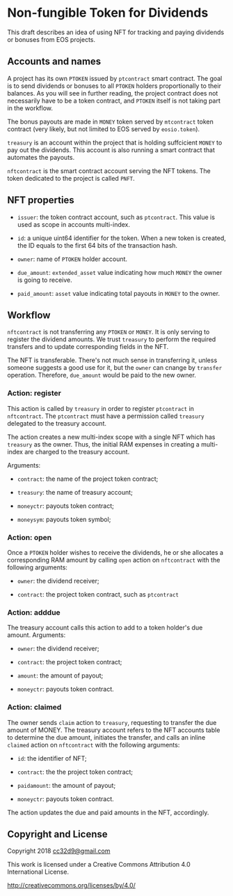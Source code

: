 # Non-fungible Token for Dividends

This draft describes an idea of using NFT for tracking and paying
dividends or bonuses from EOS projects.

## Accounts and names

A project has its own `PTOKEN` issued by `ptcontract` smart
contract. The goal is to send dividends or bonuses to all `PTOKEN`
holders proportionally to their balances. As you will see in further
reading, the project contract does not necessarily have to be a token
contract, and `PTOKEN` itself is not taking part in the workflow.

The bonus payouts are made in `MONEY` token served by `mtcontract` token
contract (very likely, but not limited to EOS served by `eosio.token`).

`treasury` is an account within the project that is holding suffcicient
`MONEY` to pay out the dividends. This account is also running a smart
contract that automates the payouts.

`nftcontract` is the smart contract account serving the NFT tokens. The
token dedicated to the project is called `PNFT`.


## NFT properties

* `issuer`: the token contract account, such as `ptcontract`. This value
  is used as scope in accounts multi-index.

* `id`: a unique uint64 identifier for the token. When a new token is
  created, the ID equals to the first 64 bits of the transaction hash.

* `owner`: name of `PTOKEN` holder account.

* `due_amount`: `extended_asset` value indicating how much `MONEY` the
  owner is going to receive.

* `paid_amount`: `asset` value indicating total payouts in `MONEY` to
  the owner.


## Workflow

`nftcontract` is not transferring any `PTOKEN` or `MONEY`. It is only
serving to register the dividend amounts. We trust `treasury` to perform
the required transfers and to update corresponding fields in the NFT.

The NFT is transferable. There's not much sense in transferring it,
unless someone suggests a good use for it, but the `owner` can cnange by
`transfer` operation. Therefore, `due_amount` would be paid to the new
owner.


### Action: register

This action is called by `treasury` in order to register `ptcontract` in
`nftcontract`. The `ptcontract` must have a permission called `treasury`
delegated to the treasury account.

The action creates a new multi-index scope with a single NFT which has
`treasury` as the owner. Thus, the initial RAM expenses in creating a
multi-index are charged to the treasury account.

Arguments:

* `contract`: the name of the project token contract;

* `treasury`: the name of treasury account;

* `moneyctr`: payouts token contract;

* `moneysym`: payouts token symbol;


### Action: open

Once a `PTOKEN` holder wishes to receive the dividends, he or she
allocates a corresponding RAM amount by calling `open` action on
`nftcontract` with the following arguments:

* `owner`: the dividend receiver;

* `contract`: the project token contract, such as `ptcontract`


### Action: adddue

The treasury account calls this action to add to a token holder's due amount. Arguments:

* `owner`: the dividend receiver;

* `contract`: the project token contract;

* `amount`: the amount of payout;

* `moneyctr`: payouts token contract.
 

### Action: claimed

The owner sends `claim` action to `treasury`, requesting to transfer the
due amount of MONEY. The treasury account refers to the NFT accounts
table to determine the due amount, initiates the transfer, and calls an
inline `claimed` action on `nftcontract` with the following arguments:

* `id`: the identifier of NFT;

* `contract`: the the project token contract;

* `paidamount`: the amount of payout;

* `moneyctr`: payouts token contract.

The action updates the due and paid amounts in the NFT, accordingly.




## Copyright and License

Copyright 2018 cc32d9@gmail.com

This work is licensed under a Creative Commons Attribution 4.0
International License.

http://creativecommons.org/licenses/by/4.0/

